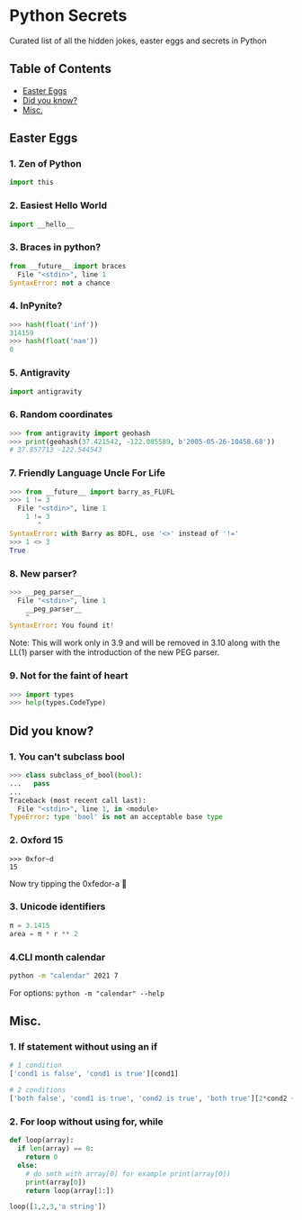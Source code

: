 # Python Secrets
Curated list of all the hidden jokes, easter eggs and secrets in Python


## Table of Contents
- [Easter Eggs](#easter-eggs)
- [Did you know?](#did-you-know)
- [Misc.](#misc)

## Easter Eggs

### 1. Zen of Python
```py
import this
```

### 2. Easiest Hello World
```py
import __hello__
```

### 3. Braces in python?
```py
from __future__ import braces
  File "<stdin>", line 1
SyntaxError: not a chance
```

### 4. InPynite?
```py
>>> hash(float('inf'))
314159
>>> hash(float('nan'))
0
```

### 5. Antigravity
```py
import antigravity
```

### 6. Random coordinates
```py
>>> from antigravity import geohash
>>> print(geohash(37.421542, -122.085589, b'2005-05-26-10458.68'))
# 37.857713 -122.544543
```

### 7. Friendly Language Uncle For Life
```py
>>> from __future__ import barry_as_FLUFL
>>> 1 != 3
  File "<stdin>", line 1
    1 != 3
       ^
SyntaxError: with Barry as BDFL, use '<>' instead of '!='
>>> 1 <> 3
True
```
### 8. New parser?
```py
>>> __peg_parser__
  File "<stdin>", line 1
    __peg_parser__
    ^
SyntaxError: You found it!
```
Note: This will work only in 3.9 and will be removed in 3.10 along with the LL(1) parser with the introduction of the new PEG parser.

### 9. Not for the faint of heart
```py
>>> import types
>>> help(types.CodeType)                                          
```


## Did you know?

### 1. You can't subclass bool
```py
>>> class subclass_of_bool(bool):
...   pass
...
Traceback (most recent call last):
  File "<stdin>", line 1, in <module>
TypeError: type 'bool' is not an acceptable base type
```

### 2. Oxford 15
```
>>> 0xfor~d
15
```

Now try tipping the 0xfedor-a 🎩

### 3. Unicode identifiers
```py
π = 3.1415
area = π * r ** 2
```

### 4.CLI month calendar

```bash
python -m "calendar" 2021 7
``` 
For options: `python -m "calendar" --help`

## Misc.

### 1. If statement without using an if
```py
# 1 condition
['cond1 is false', 'cond1 is true'][cond1]

# 2 conditions
['both false', 'cond1 is true', 'cond2 is true', 'both true'][2*cond2 + cond1]
```

### 2. For loop without using for, while
```py
def loop(array):
  if len(array) == 0:
    return 0
  else: 
    # do smth with array[0] for example print(array[0])
    print(array[0])
    return loop(array[1:])

loop([1,2,3,'a string'])
```
